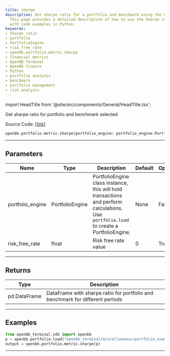 ```yaml
---
title: sharpe
description: Get sharpe ratio for a portfolio and benchmark using the OpenBB Terminal.
  This page provides a detailed description of how to use the Sharpe ratio function
  with code examples in Python.
keywords:
- Sharpe ratio
- portfolio
- PortfolioEngine
- risk_free_rate
- openbb.portfolio.metric.sharpe
- financial metrics
- OpenBB Terminal
- OpenBB finance
- Python
- portfolio analysis
- benchmark
- portfolio management
- risk analysis
---
```


import HeadTitle from '@site/src/components/General/HeadTitle.tsx';

<HeadTitle title="portfolio.metric.sharpe - Reference | OpenBB SDK Docs" />

Get sharpe ratio for portfolio and benchmark selected

Source Code: [[link](https://github.com/OpenBB-finance/OpenBBTerminal/tree/main/openbb_terminal/portfolio/portfolio_model.py#L1160)]

```python
openbb.portfolio.metric.sharpe(portfolio_engine: portfolio_engine.PortfolioEngine, risk_free_rate: float = 0)
```

---

## Parameters

| Name | Type | Description | Default | Optional |
| ---- | ---- | ----------- | ------- | -------- |
| portfolio_engine | PortfolioEngine | PortfolioEngine class instance, this will hold transactions and perform calculations.<br/>Use `portfolio.load` to create a PortfolioEngine. | None | False |
| risk_free_rate | float | Risk free rate value | 0 | True |


---

## Returns

| Type | Description |
| ---- | ----------- |
| pd.DataFrame | DataFrame with sharpe ratio for portfolio and benchmark for different periods |
---

## Examples

```python
from openbb_terminal.sdk import openbb
p = openbb.portfolio.load("openbb_terminal/miscellaneous/portfolio_examples/holdings/example.csv")
output = openbb.portfolio.metric.sharpe(p)
```

---
